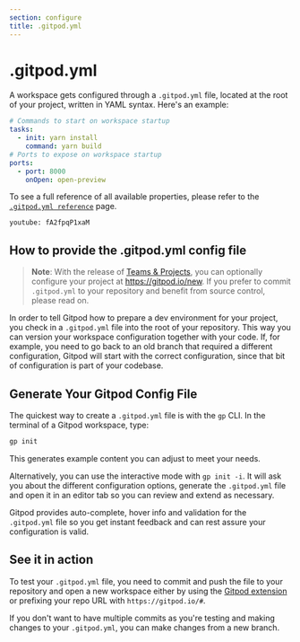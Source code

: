 ```yaml
---
section: configure
title: .gitpod.yml
---
```


<script context="module">
  export const prerender = true;
</script>

# .gitpod.yml

A workspace gets configured through a `.gitpod.yml` file, located at the root of your project, written in YAML syntax. Here's an example:

```yaml
# Commands to start on workspace startup
tasks:
  - init: yarn install
    command: yarn build
# Ports to expose on workspace startup
ports:
  - port: 8000
    onOpen: open-preview
```

To see a full reference of all available properties, please refer to the [`.gitpod.yml reference`](/docs/references/gitpod-yml) page.

`youtube: fA2fpqP1xaM`

## How to provide the .gitpod.yml config file

> **Note**: With the release of [Teams & Projects](/docs/teams-and-projects), you can optionally configure your project at https://gitpod.io/new. If you prefer to commit `.gitpod.yml` to your repository and benefit from source control, please read on.

In order to tell Gitpod how to prepare a dev environment for your project, you check in a `.gitpod.yml` file into the root of your repository. This way you can
version your workspace configuration together with your code. If, for example, you need to go back to
an old branch that required a different configuration, Gitpod will start with the correct configuration, since that
bit of configuration is part of your codebase.

## Generate Your Gitpod Config File

The quickest way to create a `.gitpod.yml` file is with the `gp` CLI. In the terminal of a Gitpod workspace, type:

```sh
gp init
```

This generates example content you can adjust to meet your needs.

Alternatively, you can use the interactive mode with `gp init -i`. It will ask you about the different configuration options, generate the `.gitpod.yml` file and open it in an editor tab so you can review and extend as necessary.

Gitpod provides auto-complete, hover info and validation for the `.gitpod.yml` file so you get instant feedback and can rest assure your configuration is valid.

## See it in action

To test your `.gitpod.yml` file, you need to commit and push the file to your repository and open a new workspace either by using the [Gitpod extension](/docs/browser-extension#browser-extension) or prefixing your repo URL with `https://gitpod.io/#`.

If you don't want to have multiple commits as you're testing and making changes to your `.gitpod.yml`, you can make changes from a new branch.
